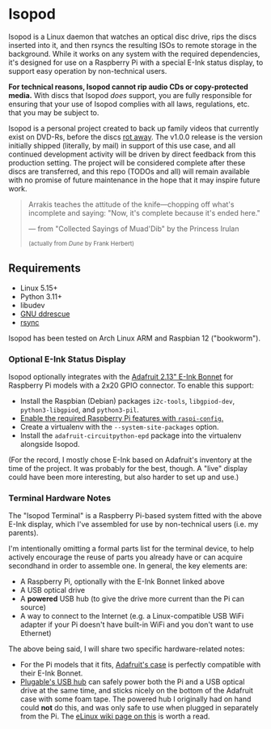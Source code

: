 # Isopod

Isopod is a Linux daemon that watches an optical disc drive, rips the discs
inserted into it, and then rsyncs the resulting ISOs to remote storage in the
background. While it works on any system with the required dependencies, it's
designed for use on a Raspberry Pi with a special E-Ink status display, to
support easy operation by non-technical users.

**For technical reasons, Isopod cannot rip audio CDs or copy-protected media.**
With discs that Isopod _does_ support, you are fully responsible for ensuring
that your use of Isopod complies with all laws, regulations, etc. that you may
be subject to.

Isopod is a personal project created to back up family videos that currently
exist on DVD-Rs, before the discs [rot away](https://en.wikipedia.org/wiki/Disc_rot).
The v1.0.0 release is the version initially shipped (literally, by mail) in
support of this use case, and all continued development activity will be driven
by direct feedback from this production setting. The project will be considered
complete after these discs are transferred, and this repo (TODOs and all) will
remain available with no promise of future maintenance in the hope that it may
inspire future work.

> Arrakis teaches the attitude of the knife—chopping off what's incomplete and
> saying: "Now, it's complete because it's ended here."
>
>   — from "Collected Sayings of Muad'Dib" by the Princess Irulan
>
>   <small>(actually from _Dune_ by Frank Herbert)</small>

## Requirements

- Linux 5.15+
- Python 3.11+
- libudev
- [GNU ddrescue](https://www.gnu.org/software/ddrescue/)
- [rsync](https://rsync.samba.org/)

Isopod has been tested on Arch Linux ARM and Raspbian 12 ("bookworm").

### Optional E-Ink Status Display

Isopod optionally integrates with the [Adafruit 2.13" E-Ink Bonnet][bonnet] for
Raspberry Pi models with a 2x20 GPIO connector. To enable this support:

- Install the Raspbian (Debian) packages `i2c-tools`, `libgpiod-dev`,
  `python3-libgpiod`, and `python3-pil`.
- [Enable the required Raspberry Pi features with `raspi-config`.][raspi-config]
- Create a virtualenv with the `--system-site-packages` option.
- Install the `adafruit-circuitpython-epd` package into the virtualenv alongside
  Isopod.

[bonnet]: https://www.adafruit.com/product/4687
[raspi-config]: https://learn.adafruit.com/circuitpython-on-raspberrypi-linux/installing-circuitpython-on-raspberry-pi#manual-install-3157124

(For the record, I mostly chose E-Ink based on Adafruit's inventory at the time
of the project. It was probably for the best, though. A "live" display could
have been more interesting, but also harder to set up and use.)

### Terminal Hardware Notes

The "Isopod Terminal" is a Raspberry Pi-based system fitted with the above E-Ink
display, which I've assembled for use by non-technical users (i.e. my parents).

I'm intentionally omitting a formal parts list for the terminal device, to help
actively encourage the reuse of parts you already have or can acquire secondhand
in order to assemble one. In general, the key elements are:

- A Raspberry Pi, optionally with the E-Ink Bonnet linked above
- A USB optical drive
- A **powered** USB hub (to give the drive more current than the Pi can source)
- A way to connect to the Internet (e.g. a Linux-compatible USB WiFi adapter if
  your Pi doesn't have built-in WiFi and you don't want to use Ethernet)

The above being said, I will share two specific hardware-related notes:

- For the Pi models that it fits, [Adafruit's case][case] is perfectly
  compatible with their E-Ink Bonnet.
- [Plugable's USB hub][hub] can safely power both the Pi and a USB optical drive
  at the same time, and sticks nicely on the bottom of the Adafruit case with
  some foam tape. The powered hub I originally had on hand could **not** do
  this, and was only safe to use when plugged in separately from the Pi. The
  [eLinux wiki page on this][elinux] is worth a read.

[case]: https://www.adafruit.com/product/2258
[hub]: https://plugable.com/products/usb2-hub4bc
[elinux]: https://elinux.org/RPi_Powered_USB_Hubs
